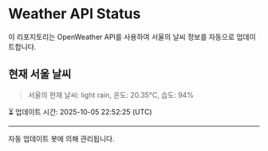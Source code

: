 
# Weather API Status

이 리포지토리는 OpenWeather API를 사용하여 서울의 날씨 정보를 자동으로 업데이트합니다.

## 현재 서울 날씨
> 서울의 현재 날씨: light rain, 온도: 20.35°C, 습도: 94%

⏳ 업데이트 시간: 2025-10-05 22:52:25 (UTC)

---
자동 업데이트 봇에 의해 관리됩니다.
